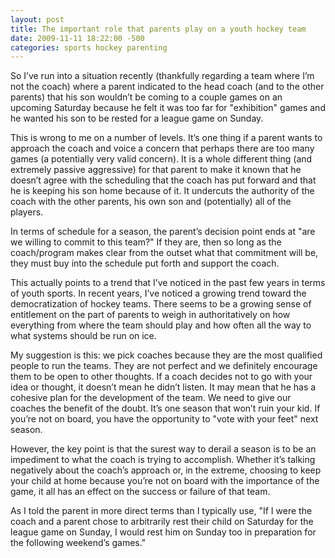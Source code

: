 ```yaml
---
layout: post
title: The important role that parents play on a youth hockey team
date: 2009-11-11 18:22:00 -500
categories: sports hockey parenting
---
```

So I’ve run into a situation recently (thankfully regarding a team where I’m not the coach) where a parent indicated to the head coach (and to the other parents) that his son wouldn’t be coming to a couple games on an upcoming Saturday because he felt it was too far for "exhibition" games and he wanted his son to be rested for a league game on Sunday.

This is wrong to me on a number of levels. It’s one thing if a parent wants to approach the coach and voice a concern that perhaps there are too many games (a potentially very valid concern). It is a whole different thing (and extremely passive aggressive) for that parent to make it known that he doesn’t agree with the scheduling that the coach has put forward and that he is keeping his son home because of it. It undercuts the authority of the coach with the other parents, his own son and (potentially) all of the players.

In terms of schedule for a season, the parent’s decision point ends at "are we willing to commit to this team?" If they are, then so long as the coach/program makes clear from the outset what that commitment will be, they must buy into the schedule put forth and support the coach.

This actually points to a trend that I’ve noticed in the past few years in terms of youth sports. In recent years, I’ve noticed a growing trend toward the democratization of hockey teams. There seems to be a growing sense of entitlement on the part of parents to weigh in authoritatively on how everything from where the team should play and how often all the way to what systems should be run on ice.

My suggestion is this: we pick coaches because they are the most qualified people to run the teams. They are not perfect and we definitely encourage them to be open to other thoughts. If a coach decides not to go with your idea or thought, it doesn’t mean he didn’t listen. It may mean that he has a cohesive plan for the development of the team. We need to give our coaches the benefit of the doubt. It’s one season that won’t ruin your kid. If you’re not on board, you have the opportunity to "vote with your feet" next season.

However, the key point is that the surest way to derail a season is to be an impediment to what the coach is trying to accomplish. Whether it’s talking negatively about the coach’s approach or, in the extreme, choosing to keep your child at home because you’re not on board with the importance of the game, it all has an effect on the success or failure of that team.

As I told the parent in more direct terms than I typically use, "If I were the coach and a parent chose to arbitrarily rest their child on Saturday for the league game on Sunday, I would rest him on Sunday too in preparation for the following weekend’s games."
